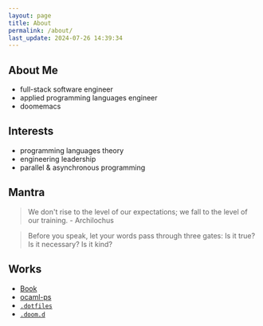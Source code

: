```yaml
---
layout: page
title: About
permalink: /about/
last_update: 2024-07-26 14:39:34
---
```


## About Me

 - full-stack software engineer
 - applied programming languages engineer
 - doomemacs

## Interests
 - programming languages theory
 - engineering leadership
 - parallel & asynchronous programming

## Mantra

> We don't rise to the level of our expectations; we fall to the level of our training. - Archilochus

> Before you speak, let your words pass through three gates: Is it true? Is it necessary? Is it kind?

## Works
 - [Book](/book)
 - [ocaml-ps](/ocaml-ps)
 - [`.dotfiles`](https://github.com/sangwoo-joh/.dotfiles)
 - [`.doom.d`](https://github.com/sangwoo-joh/.doom.d)
